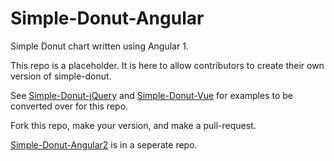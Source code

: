 # Simple-Donut-Angular

Simple Donut chart written using Angular 1.

This repo is a placeholder. It is here to allow contributors to create their own version of simple-donut.

See [Simple-Donut-jQuery](https://github.com/simple-donut/simple-donut-jquery) and [Simple-Donut-Vue](https://github.com/simple-donut/simple-donut-vue) for examples to be converted over for this repo.

Fork this repo, make your version, and make a pull-request.

[Simple-Donut-Angular2](https://github.com/simple-donut/simple-donut-angular2) is in a seperate repo.
